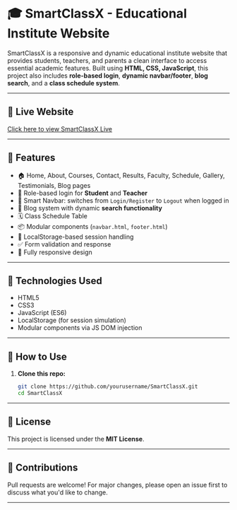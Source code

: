 # 🎓 SmartClassX - Educational Institute Website

SmartClassX is a responsive and dynamic educational institute website that provides students, teachers, and parents a clean interface to access essential academic features. Built using **HTML, CSS, JavaScript**, this project also includes **role-based login**, **dynamic navbar/footer**, **blog search**, and a **class schedule system**.

---
## 🚀 Live Website

[Click here to view SmartClassX Live](https://vishalbhagat45.github.io/SmartClassX/)

---

## 📌 Features

- 🏠 Home, About, Courses, Contact, Results, Faculty, Schedule, Gallery, Testimonials, Blog pages
- 🔐 Role-based login for **Student** and **Teacher**
- 🧠 Smart Navbar: switches from `Login/Register` to `Logout` when logged in
- 📝 Blog system with dynamic **search functionality**
- 🗓️ Class Schedule Table
- 📦 Modular components (`navbar.html`, `footer.html`)
- 🧠 LocalStorage-based session handling
- ✅ Form validation and response
- 📱 Fully responsive design

---

## 🚀 Technologies Used

- HTML5
- CSS3
- JavaScript (ES6)
- LocalStorage (for session simulation)
- Modular components via JS DOM injection

---

## 🧪 How to Use

1. **Clone this repo:**
   ```bash
   git clone https://github.com/yourusername/SmartClassX.git
   cd SmartClassX

---

## 📜 License

This project is licensed under the **MIT License**.

---

## 🙌 Contributions

Pull requests are welcome! For major changes, please open an issue first to discuss what you'd like to change.

---






